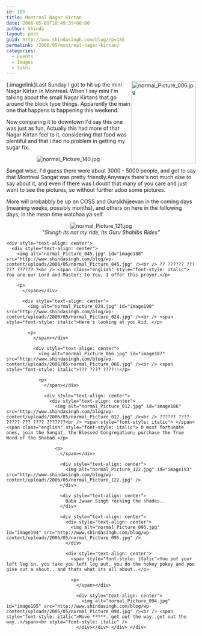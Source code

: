 ```yaml
---
id: 185
title: Montreal Nagar Kirtan
date: 2006-05-09T10:49:39+00:00
author: Shinda
layout: post
guid: http://www.shindasingh.com/blog/?p=185
permalink: /2006/05/montreal-nagar-kirtan/
categories:
  - Events
  - Images
  - Sikhi
---
```

[<img width="171" height="218" align="right" alt="normal_Picture_006.jpg" id="image192" src="http://www.shindasingh.com/blog/wp-content/uploads/2006/05/normal_Picture_006.jpg" />](http://www.shindasingh.com/blog/wp-content/uploads/2006/05/normal_Picture_006.jpg "normal_Picture_006.jpg"){.imagelink}Last Sunday I got to hit up the mini Nagar Kirtan in Montreal. When I say mini I'm talking about the small Nagar Kirtans that go around the block type things. Apparently the main one that happens is happening this weekend.

Now comparing it to downtown I'd say this one was just as fun. Actually this had more of that Nagar Kirtan feel to it, considering that food was plentiful and that I had no problem in getting my sugar fix.

<div style="text-align: center">
  <img alt="normal_Picture_140.jpg" id="image189" src="http://www.shindasingh.com/blog/wp-content/uploads/2006/05/normal_Picture_140.jpg" />
</div>

Sangat wise, I'd guess there were about 3000 - 5000 people, and got to say that Montreal Sangat was pretty friendly.Anyways there's not much else to say about it, and even if there was I doubt that many of you care and just want to see the pictures, so without further adoo some pictures.

More will probabbly be up on COSS and Gursikhijeevan in the coming days (meaning weeks, possibly months), and others on here in the following days, in the mean time watchaa ya self.

<div style="text-align: center">
  <img alt="normal_Picture_121.jpg" id="image191" src="http://www.shindasingh.com/blog/wp-content/uploads/2006/05/normal_Picture_121.jpg" /><br /> <em>"Shingh its not my ride, its Guru Shahibs Rides"</p> 
  
  <p>
    </em></div> 
    
    <div style="text-align: center">
      <div style="text-align: center">
        <img alt="normal_Picture_045.jpg" id="image188" src="http://www.shindasingh.com/blog/wp-content/uploads/2006/05/normal_Picture_045.jpg" /><br /> ?? ?????? ??? ??? ?????? ?<br /> <span class="english" style="font-style: italic"> You are our Lord and Master; to You, I offer this prayer.</p> 
        
        <p>
          </span></div> 
          
          <div style="text-align: center">
            <img alt="normal_Picture_024.jpg" id="image190" src="http://www.shindasingh.com/blog/wp-content/uploads/2006/05/normal_Picture_024.jpg" /><br /> <span style="font-style: italic">Here's looking at you kid..</p> 
            
            <p>
              </span></div> 
              
              <div style="text-align: center">
                <img alt="normal_Picture_066.jpg" id="image187" src="http://www.shindasingh.com/blog/wp-content/uploads/2006/05/normal_Picture_066.jpg" /><br /> <span style="font-style: italic">??? ???? ????!!</p> 
                
                <p>
                  </span></div> 
                  
                  <div style="text-align: center">
                    <div style="text-align: center">
                      <img alt="normal_Picture_012.jpg" id="image186" src="http://www.shindasingh.com/blog/wp-content/uploads/2006/05/normal_Picture_012.jpg" /><br /> ?????? ???? ????? ??? ???? ???????<br /> <span style="font-style: italic"> </span><span class="english" style="font-style: italic"> O most fortunate ones, join the Sangat, the Blessed Congregation; purchase the True Word of the Shabad.</p> 
                      
                      <p>
                        </span></div> 
                        
                        <div style="text-align: center">
                          <img alt="normal_Picture_122.jpg" id="image193" src="http://www.shindasingh.com/blog/wp-content/uploads/2006/05/normal_Picture_122.jpg" />
                        </div>
                        
                        <div style="text-align: center">
                          Baba Jwaar Singh rocking the shades..
                        </div>
                        
                        <div style="text-align: center">
                          <div style="text-align: center">
                            <img alt="normal_Picture_095.jpg" id="image194" src="http://www.shindasingh.com/blog/wp-content/uploads/2006/05/normal_Picture_095.jpg" />
                          </div>
                          
                          <div style="text-align: center">
                            <span style="font-style: italic">You put your left leg in, you take you left leg out, you do the hokey pokey and you give out a shout.. and thats what its all about..</p> 
                            
                            <p>
                              </span></div> 
                              
                              <div style="text-align: center">
                                <img alt="normal_Picture_094.jpg" id="image195" src="http://www.shindasingh.com/blog/wp-content/uploads/2006/05/normal_Picture_094.jpg" /><br /> <span style="font-style: italic">Move *****. get out the way..get out the way..</span><br style="font-style: italic" />
                              </div></div> </div> </div>